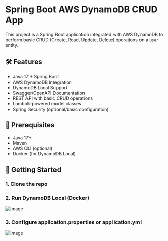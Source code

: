 # Spring Boot AWS DynamoDB CRUD App

This project is a Spring Boot application integrated with AWS DynamoDB to perform basic CRUD (Create, Read, Update, Delete) operations on a `User` entity.

## 🛠️ Features

- Java 17 + Spring Boot
- AWS DynamoDB Integration
- DynamoDB Local Support
- Swagger/OpenAPI Documentation
- REST API with basic CRUD operations
- Lombok-powered model classes
- Spring Security (optional/basic configuration)



## 🔧 Prerequisites

- Java 17+
- Maven
- AWS CLI (optional)
- Docker (for DynamoDB Local)

## 🚀 Getting Started

### 1. Clone the repo

### 2. Run DynamoDB Local (Docker)
![image](https://github.com/user-attachments/assets/cbaacd6a-0347-446a-8e56-236b2ff27e8a)

### 3. Configure application.properties or application.yml


![image](https://github.com/user-attachments/assets/2ab6fa05-ef40-4f35-8da5-e24ccab66edb)


